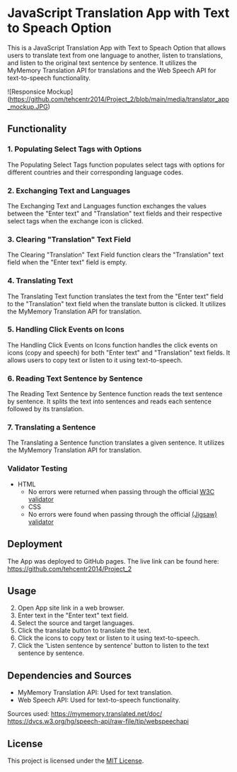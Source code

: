 # JavaScript Translation App with Text to Speach Option

This is a JavaScript Translation App with Text to Speach Option that allows users to translate text from one language to another, listen to translations, and listen to the original text sentence by sentence. It utilizes the MyMemory Translation API for translations and the Web Speech API for text-to-speech functionality.

![Responsice Mockup] (https://github.com/tehcentr2014/Project_2/blob/main/media/translator_app_mockup.JPG)

## Functionality

### 1. Populating Select Tags with Options

The Populating Select Tags function populates select tags with options for different countries and their corresponding language codes.

### 2. Exchanging Text and Languages

The Exchanging Text and Languages function exchanges the values between the "Enter text" and "Translation" text fields and their respective select tags when the exchange icon is clicked.

### 3. Clearing "Translation" Text Field

The Clearing "Translation" Text Field function clears the "Translation" text field when the "Enter text" field is empty.

### 4. Translating Text

The Translating Text function translates the text from the "Enter text" field to the "Translation" text field when the translate button is clicked. It utilizes the MyMemory Translation API for translation.

### 5. Handling Click Events on Icons

The Handling Click Events on Icons function handles the click events on icons (copy and speech) for both "Enter text" and "Translation" text fields. It allows users to copy text or listen to it using text-to-speech.

### 6. Reading Text Sentence by Sentence

The Reading Text Sentence by Sentence function reads the text sentence by sentence. It splits the text into sentences and reads each sentence followed by its translation.

### 7. Translating a Sentence

The Translating a Sentence function translates a given sentence. It utilizes the MyMemory Translation API for translation.

### Validator Testing 

- HTML
  - No errors were returned when passing through the official [W3C validator](https://validator.w3.org)
  - CSS
  - No errors were found when passing through the official [(Jigsaw) validator](https://jigsaw.w3.org/css-validator)

## Deployment

The App was deployed to GitHub pages. 
The live link can be found here: https://github.com/tehcentr2014/Project_2

## Usage

2. Open App site link in a web browser.
3. Enter text in the "Enter text" text field.
4. Select the source and target languages.
5. Click the translate button to translate the text.
6. Click the icons to copy text or listen to it using text-to-speech.
7. Click the 'Listen sentence by sentence' button to listen to the text sentence by sentence.

## Dependencies and Sources

- MyMemory Translation API: Used for text translation.
- Web Speech API: Used for text-to-speech functionality.

Sources used:
https://mymemory.translated.net/doc/
https://dvcs.w3.org/hg/speech-api/raw-file/tip/webspeechapi


## License

This project is licensed under the [MIT License](LICENSE).
